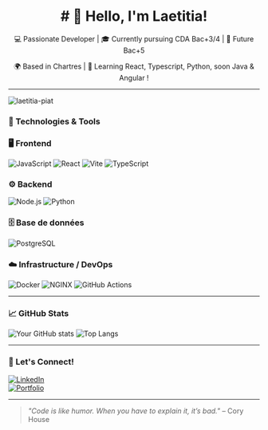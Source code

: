 <h1 align="center"># 👋 Hello, I'm Laetitia!</h1>

<p align="center">💻 Passionate Developer | 🎓 Currently pursuing CDA Bac+3/4 | 🚀 Future Bac+5  </p>
<p align="center">🌍 Based in Chartres | 🌱 Learning React, Typescript, Python, soon Java & Angular ! </p>

---

<p align="left"> <img src="https://komarev.com/ghpvc/?username=laetitia-piat&label=Profile%20views&color=0e75b6&style=flat" alt="laetitia-piat" /> </p>

### 🚀 Technologies & Tools

### 🖥️ Frontend
![JavaScript](https://img.shields.io/badge/JavaScript-F7DF1E?style=for-the-badge&logo=javascript&logoColor=black)
![React](https://img.shields.io/badge/React-61DAFB?style=for-the-badge&logo=react&logoColor=white)
![Vite](https://img.shields.io/badge/Vite-646CFF?style=for-the-badge&logo=vite&logoColor=white)
![TypeScript](https://img.shields.io/badge/TypeScript-3178C6?style=for-the-badge&logo=typescript&logoColor=white)

### ⚙️ Backend
![Node.js](https://img.shields.io/badge/Node.js-339933?style=for-the-badge&logo=nodedotjs&logoColor=white)
![Python](https://img.shields.io/badge/Python-3776AB?style=for-the-badge&logo=python&logoColor=white)

### 🗄️ Base de données
![PostgreSQL](https://img.shields.io/badge/PostgreSQL-316192?style=for-the-badge&logo=postgresql&logoColor=white)

### ☁️ Infrastructure / DevOps
![Docker](https://img.shields.io/badge/Docker-2496ED?style=for-the-badge&logo=docker&logoColor=white)
![NGINX](https://img.shields.io/badge/NGINX-009639?style=for-the-badge&logo=nginx&logoColor=white)
![GitHub Actions](https://img.shields.io/badge/GitHub%20Actions-2088FF?style=for-the-badge&logo=githubactions&logoColor=white)


---

### 📈 GitHub Stats

![Your GitHub stats](https://github-readme-stats.vercel.app/api?username=laetitia-piat&show_icons=true&theme=radical)
![Top Langs](https://github-readme-stats.vercel.app/api/top-langs/?username=laetitia-piat&layout=compact&theme=radical)

---

### 🔗 Let's Connect!

[![LinkedIn](https://img.shields.io/badge/LinkedIn-0077B5?style=for-the-badge&logo=linkedin&logoColor=white)](https://linkedin.com/in/laetitia-piat)  
[![Portfolio](https://img.shields.io/badge/Portfolio-000?style=for-the-badge&logo=ko-fi&logoColor=white)](https://laetitia-piat.fr)

---

> *"Code is like humor. When you have to explain it, it’s bad."* – Cory House

